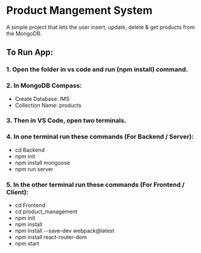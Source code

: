 # Product Mangement System

A simple project that lets the user insert, update, delete & get products from the MongoDB.

## To Run App:

### 1. Open the folder in vs code and run (npm install) command.
   
### 2. In MongoDB Compass:
   - Create Database: IMS
   - Collection Name: products

### 3. Then in VS Code, open two terminals.
   

### 4. In one terminal run these commands (For Backend / Server):
   - cd Backend
   - npm init
   - npm install mongoose
   - npm run server

### 5. In the other terminal run these commands (For Frontend / Client):
   - cd Frontend
   - cd product_management
   - npm init
   - npm install
   - npm install --save-dev webpack@latest
   - npm install react-router-dom
   - npm start


